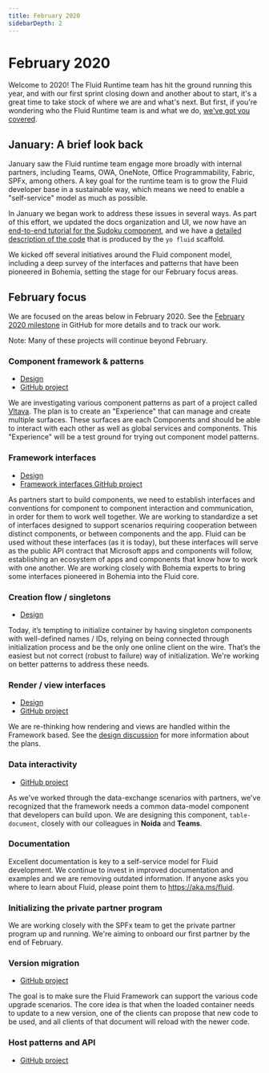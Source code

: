 ```yaml
---
title: February 2020
sidebarDepth: 2
---
```


# February 2020

Welcome to 2020! The Fluid Runtime team has hit the ground running this year, and with our first sprint closing down and
another about to start, it's a great time to take stock of where we are and what's next. But first, if you're wondering
who the Fluid Runtime team is and what we do, [we've got you covered](../README.md).


## January: A brief look back

January saw the Fluid runtime team engage more broadly with internal partners, including Teams, OWA, OneNote, Office
Programmability, Fabric, SPFx, among others. A key goal for the runtime team is to grow the Fluid developer base in a
sustainable way, which means we need to enable a "self-service" model as much as possible.

In January we began work to address these issues in several ways. As part of this effort, we updated the docs
organization and UI, we now have an [end-to-end tutorial for the Sudoku component](../examples/sudoku.md), and we have a
[detailed description of the code](../examples/dice-roller.md) that is produced by the `yo fluid` scaffold.

We kicked off several initiatives around the Fluid component model, including a deep survey of the interfaces and
patterns that have been pioneered in Bohemia, setting the stage for our February focus areas.


## February focus

We are focused on the areas below in February 2020. See the [February 2020
milestone](https://github.com/microsoft/FluidFramework/milestone/4) in GitHub for more details and to track our work.

Note: Many of these projects will continue beyond February.


### Component framework & patterns

<Badge text="Skyler Jokiel" vertical="middle" />

* [Design](https://github.com/microsoft/FluidFramework/issues/1015)
* [GitHub project](https://github.com/microsoft/FluidFramework/projects/12)

We are investigating various component patterns as part of a project called
[Vltava](https://github.com/microsoft/FluidFramework/issues/1015). The plan is to create an "Experience" that can manage
and create multiple surfaces. These surfaces are each Components and should be able to interact with each other as well
as global services and components. This "Experience" will be a test ground for trying out component model patterns.


### Framework interfaces

<Badge text="Matt Rakow" vertical="middle" />

* [Design](https://github.com/microsoft/FluidFramework/issues/1090)
* [Framework interfaces GitHub project](https://github.com/microsoft/FluidFramework/projects/16)

As partners start to build components, we need to establish interfaces and conventions for component to component
interaction and communication, in order for them to work well together. We are working to standardize a set of
interfaces designed to support scenarios requiring cooperation between distinct components, or between components and
the app. Fluid can be used without these interfaces (as it is today), but these interfaces will serve as the public API
contract that Microsoft apps and components will follow, establishing an ecosystem of apps and components that know how
to work with one another. We are working closely with Bohemia experts to bring some interfaces pioneered in Bohemia into
the Fluid core.


### Creation flow / singletons

<Badge text="Vlad Sudzilouski" vertical="middle" />

* [Design](https://github.com/microsoft/FluidFramework/issues/1096)

Today, it’s tempting to initialize container by having singleton components with well-defined names / IDs, relying on
being connected through initialization process and be the only one online client on the wire. That’s the easiest but not
correct (robust to failure) way of initialization. We're working on better patterns to address these needs.


### Render / view interfaces

<Badge text="Matt Rakow" vertical="middle" />

* [Design](https://github.com/microsoft/FluidFramework/issues/1042)
* [GitHub project](https://github.com/microsoft/FluidFramework/projects/14)

We are re-thinking how rendering and views are handled within the Framework based. See the [design
discussion](https://github.com/microsoft/FluidFramework/issues/1042) for more information about the plans.


### Data interactivity

<Badge text="Vlad Sudzilouski" vertical="middle" />

* [GitHub project](https://github.com/microsoft/FluidFramework/projects/18)

As we've worked through the data-exchange scenarios with partners, we've recognized that the framework needs a common
data-model component that developers can build upon. We are designing this component, `table-document`, closely with
our colleagues in **Noida** and **Teams**.


### Documentation

<Badge text="Tyler Butler" vertical="middle" />

Excellent documentation is key to a self-service model for Fluid development. We continue to invest in improved
documentation and examples and we are removing outdated information. If anyone asks you where to learn about Fluid,
please point them to <https://aka.ms/fluid>.


### Initializing the private partner program

<Badge text="Skyler Jokiel / Tyler Butler" vertical="middle" />

We are working closely with the SPFx team to get the private partner program up and running. We're aiming to onboard our
first partner by the end of February.


### Version migration

<Badge text="Arin Taylor / Wes Carlson" vertical="middle" />

* [GitHub project](https://github.com/microsoft/FluidFramework/projects/13)

The goal is to make sure the Fluid Framework can support the various code upgrade scenarios. The core idea is that when
the loaded container needs to update to a new version, one of the clients can propose that new code to be used, and all
clients of that document will reload with the newer code.


### Host patterns and API

<Badge text="Tony Murphy" vertical="middle" />

* [GitHub project](https://github.com/microsoft/FluidFramework/projects/15)
